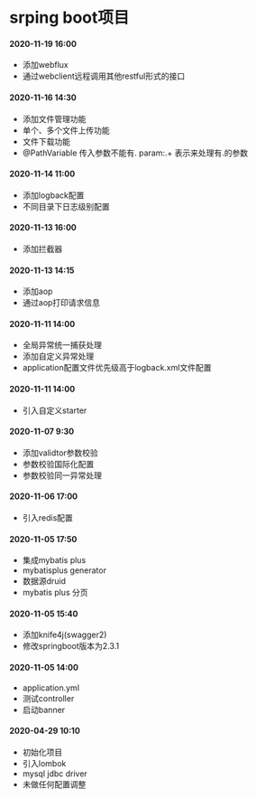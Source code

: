 # srping boot项目

#### 2020-11-19 16:00
- 添加webflux
- 通过webclient远程调用其他restful形式的接口

#### 2020-11-16 14:30
- 添加文件管理功能
- 单个、多个文件上传功能
- 文件下载功能
- @PathVariable 传入参数不能有. param:.+ 表示来处理有.的参数 

#### 2020-11-14 11:00
- 添加logback配置
- 不同目录下日志级别配置

#### 2020-11-13 16:00
- 添加拦截器

#### 2020-11-13 14:15
- 添加aop
- 通过aop打印请求信息

#### 2020-11-11 14:00
- 全局异常统一捕获处理
- 添加自定义异常处理
- application配置文件优先级高于logback.xml文件配置

#### 2020-11-11 14:00
- 引入自定义starter

#### 2020-11-07 9:30
- 添加validtor参数校验
- 参数校验国际化配置
- 参数校验同一异常处理

#### 2020-11-06 17:00
- 引入redis配置

#### 2020-11-05 17:50
- 集成mybatis plus
- mybatisplus generator
- 数据源druid
- mybatis plus 分页

#### 2020-11-05 15:40
- 添加knife4j(swagger2)
- 修改springboot版本为2.3.1

#### 2020-11-05 14:00
- application.yml
- 测试controller
- 启动banner

#### 2020-04-29 10:10
- 初始化项目
- 引入lombok
- mysql jdbc driver
- 未做任何配置调整

